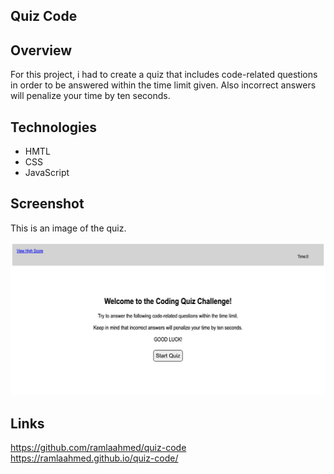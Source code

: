 ## Quiz Code

## Overview

For this project, i had to create a quiz that includes code-related questions in order to be answered within the time limit given. Also incorrect answers will penalize your time by ten seconds.

## Technologies

- HMTL
- CSS
- JavaScript

## Screenshot

This is an image of the quiz.

![codequiz](./assets/images/codequizpicture.png)

## Links

https://github.com/ramlaahmed/quiz-code
https://ramlaahmed.github.io/quiz-code/
